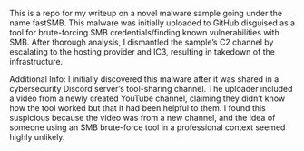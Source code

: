This is a repo for my writeup on a novel malware sample going under the name fastSMB.  This malware was initially uploaded to GitHub disguised as a tool for brute-forcing SMB credentials/finding known vulnerabilities with SMB.
After thorough analysis, I dismantled the sample’s C2 channel by escalating to the hosting provider and IC3, resulting in takedown of the infrastructure.

Additional Info:
I initially discovered this malware after it was shared in a cybersecurity Discord server’s tool-sharing channel.
The uploader included a video from a newly created YouTube channel, claiming they didn’t know how the tool worked but that it had been helpful to them. I found this suspicious because the video was from a new channel, and the idea of someone using an SMB brute-force tool in a professional context seemed highly unlikely.
